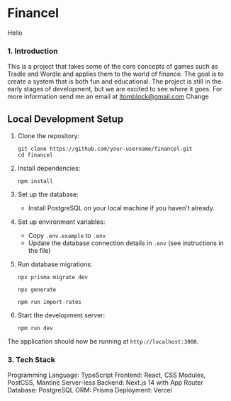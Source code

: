 # Financel

Hello

### 1. Introduction

This is a project that takes some of the core concepts of games such as Tradle and Wordle and applies them to the world of finance. The goal is to create a system that is both fun and educational. The project is still in the early stages of development, but we are excited to see where it goes. For more information send me an email at [ltomblock@gmail.com](mailto:ltomblock@gmail.com)
Change

## Local Development Setup

1. Clone the repository:

   ```
   git clone https://github.com/your-username/financel.git
   cd financel
   ```

2. Install dependencies:

   ```
   npm install
   ```

3. Set up the database:

   - Install PostgreSQL on your local machine if you haven't already.

4. Set up environment variables:

   - Copy `.env.example` to `.env`
   - Update the database connection details in `.env` (see instructions in the file)

5. Run database migrations:

   ```
   npx prisma migrate dev

   npx generate

   npm run import-rates
   ```

6. Start the development server:

   ```
   npm run dev
   ```

The application should now be running at `http://localhost:3000`.

### 3. Tech Stack

Programming Language: TypeScript
Frontend: React, CSS Modules, PostCSS, Mantine
Server-less Backend: Next.js 14 with App Router
Database: PostgreSQL
ORM: Prisma
Deployment: Vercel
